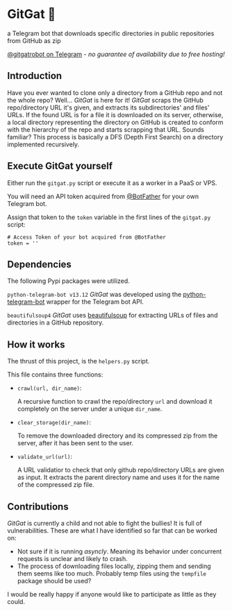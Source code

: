 # GitGat 🍫
a Telegram bot that downloads specific directories in public repositories from GitHub as zip

[@gitgatrobot on Telegram](https://t.me/gitgatrobot) - _no guarantee of availability due to free hosting!_
## Introduction
Have you ever wanted to clone only a directory from a GitHub repo and not the whole repo? Well... _GitGat_ is here for it!
_GitGat_ scraps the GitHub repo/directory URL it's given, and extracts its subdirectories' and files' URLs. If the found URL is for a file it is downloaded on its server, otherwise, a local directory representing the directory on GitHub is created to conform with the hierarchy of the repo and starts scrapping that URL. Sounds familiar? This process is basically a DFS (Depth First Search) on a directory implemented recursively.
## Execute GitGat yourself
Either run the `gitgat.py` script or execute it as a worker in a PaaS or VPS.

You will need an API token acquired from [@BotFather](https://t.me/BotFather) for your own Telegram bot.

Assign that token to the `token` variable in the first lines of the `gitgat.py` script:
```
# Access Token of your bot acquired from @BotFather
token = ''
```
## Dependencies
The following Pypi packages were utilized.

`python-telegram-bot v13.12` _GitGat_ was developed using the [python-telegram-bot](https://pypi.org/project/python-telegram-bot/) wrapper for the Telegram bot API.

`beautifulsoup4` _GitGat_ uses [beautifulsoup](https://pypi.org/project/beautifulsoup4/) for extracting URLs of files and directories in a GitHub repository.

## How it works
The thrust of this project, is the `helpers.py` script.

This file contains three functions:
+ `crawl(url, dir_name)`:

   A recursive function to crawl the repo/directory `url` and download it completely on the server under a unique `dir_name`.
+ `clear_storage(dir_name)`:

  To remove the downloaded directory and its compressed zip from the server, after it has been sent to the user.
+ `validate_url(url)`:

  A URL validatior to check that only github repo/directory URLs are given as input. It extracts the parent directory name and uses it for the name of the compressed zip file.
## Contributions
_GitGat_ is currently a child and not able to fight the bullies! It is full of vulnerabilities. These are what I have identified so far that can be worked on:
+ Not sure if it is running _asyncly_. Meaning its behavior under concurrent requests is unclear and likely to crash.
+ The process of downloading files locally, zipping them and sending them seems like too much. Probably temp files using the `tempfile` package should be used?

I would be really happy if anyone would like to participate as little as they could.
